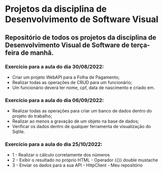 # Projetos da disciplina de Desenvolvimento de Software Visual

## Repositório de todos os projetos da disciplina de Desenvolvimento Visual de Software de terça-feira de manhã.

### **Exercício para a aula do dia 30/08/2022**:
  - Criar um projeto WebAPI para a Folha de Pagamento;
  - Realizar todas as operações de CRUD para um funcionário;
  - Um funcionário deverá ter nome, cpf, data de nascimento e 
  criado em.

### **Exercício para a aula do dia 06/09/2022**:
  - Realizar todas as operações para criar um banco de dados dentro do projeto do trabalho;
  - Realizar ao menos a gravação de um objeto na base de dados;
  - Verificar os dados dentro de qualquer ferramenta de visualização do Sqlite.

### **Exercício para a aula do dia 25/10/2022**:
  - 1 - Realizar o cálculo corretamente dos números
  - 2 - Exibir o resultado no próprio HTML - Operador {{}} double mustache
  - 3 - Enviar os dados para a sua API - HttpClient - Meu repositório
